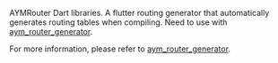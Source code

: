 AYMRouter Dart libraries.
A flutter routing generator that automatically generates routing tables when compiling.
Need to use with [aym_router_generator](https://pub.dev/packages/aym_router_generator).

For more information, please refer to [aym_router_generator](https://pub.dev/packages/aym_router_generator).